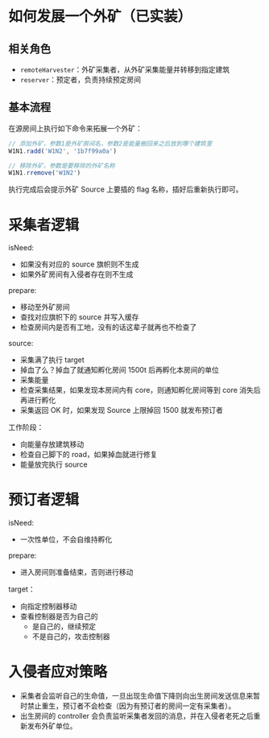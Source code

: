# 如何发展一个外矿（已实装）

## 相关角色

- `remoteHarvester`：外矿采集者，从外矿采集能量并转移到指定建筑
- `reserver`：预定者，负责持续预定房间

## 基本流程

在源房间上执行如下命令来拓展一个外矿：

```js
// 添加外矿，参数1是外矿房间名，参数2是能量搬回来之后放到哪个建筑里
W1N1.radd('W1N2', '1b7f99a0a')
```

```js
// 移除外矿，参数是要移除的外矿名称
W1N1.rremove('W1N2')
```

执行完成后会提示外矿 Source 上要插的 flag 名称，插好后重新执行即可。

# 采集者逻辑

isNeed:

- 如果没有对应的 source 旗帜则不生成
- 如果外矿房间有入侵者存在则不生成

prepare:

- 移动至外矿房间
- 查找对应旗帜下的 source 并写入缓存
- 检查房间内是否有工地，没有的话这辈子就再也不检查了

source:

- 采集满了执行 target
- 掉血了么？掉血了就通知孵化房间 1500t 后再孵化本房间的单位
- 采集能量
- 检查采集结果，如果发现本房间内有 core，则通知孵化房间等到 core 消失后再进行孵化
- 采集返回 OK 时，如果发现 Source 上限掉回 1500 就发布预订者

工作阶段：

- 向能量存放建筑移动
- 检查自己脚下的 road，如果掉血就进行修复
- 能量放完执行 source

# 预订者逻辑

isNeed:

- 一次性单位，不会自维持孵化

prepare:

- 进入房间则准备结束，否则进行移动

target：

- 向指定控制器移动
- 查看控制器是否为自己的
    - 是自己的，继续预定
    - 不是自己的，攻击控制器

# 入侵者应对策略

- 采集者会监听自己的生命值，一旦出现生命值下降则向出生房间发送信息来暂时禁止重生，预订者不会检查（因为有预订者的房间一定有采集者）。
- 出生房间的 controller 会负责监听采集者发回的消息，并在入侵者老死之后重新发布外矿单位。